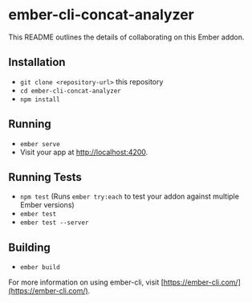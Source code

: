 # ember-cli-concat-analyzer

This README outlines the details of collaborating on this Ember addon.

## Installation

* `git clone <repository-url>` this repository
* `cd ember-cli-concat-analyzer`
* `npm install`

## Running

* `ember serve`
* Visit your app at [http://localhost:4200](http://localhost:4200).

## Running Tests

* `npm test` (Runs `ember try:each` to test your addon against multiple Ember versions)
* `ember test`
* `ember test --server`

## Building

* `ember build`

For more information on using ember-cli, visit [https://ember-cli.com/](https://ember-cli.com/).
